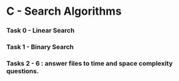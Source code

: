# C - Search Algorithms

### Task 0 - Linear Search

### Task 1 - Binary Search

### Tasks 2 - 6 : answer files to time and space complexity questions.
